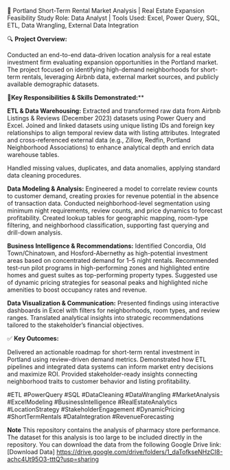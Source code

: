 
📍 Portland Short-Term Rental Market Analysis | Real Estate Expansion Feasibility Study
Role: Data Analyst | Tools Used: Excel, Power Query, SQL, ETL, Data Wrangling, External Data Integration

🔍 **Project Overview:**

Conducted an end-to-end data-driven location analysis for a real estate investment firm evaluating expansion opportunities in the Portland market. The project focused on identifying high-demand neighborhoods for short-term rentals, leveraging Airbnb data, external market sources, and publicly available demographic datasets.

**🧠Key Responsibilities & Skills Demonstrated:****

**ETL & Data Warehousing:**
Extracted and transformed raw data from Airbnb Listings & Reviews (December 2023) datasets using Power Query and Excel.
Joined and linked datasets using unique listing IDs and foreign key relationships to align temporal review data with listing attributes.
Integrated and cross-referenced external data (e.g., Zillow, Redfin, Portland Neighborhood Associations) to enhance analytical depth and enrich data warehouse tables.

Handled missing values, duplicates, and data anomalies, applying standard data cleaning procedures.

**Data Modeling & Analysis:**
Engineered a model to correlate review counts to customer demand, creating proxies for revenue potential in the absence of transaction data.
Conducted neighborhood-level segmentation using minimum night requirements, review counts, and price dynamics to forecast profitability.
Created lookup tables for geographic mapping, room-type filtering, and neighborhood classification, supporting fast querying and drill-down analysis.

**Business Intelligence & Recommendations:**
Identified Concordia, Old Town/Chinatown, and Hosford-Abernethy as high-potential investment areas based on concentrated demand for 1–5 night rentals.
Recommended test-run pilot programs in high-performing zones and highlighted entire homes and guest suites as top-performing property types.
Suggested use of dynamic pricing strategies for seasonal peaks and highlighted niche amenities to boost occupancy rates and revenue.

**Data Visualization & Communication:**
Presented findings using interactive dashboards in Excel with filters for neighborhoods, room types, and review ranges.
Translated analytical insights into strategic recommendations tailored to the stakeholder’s financial objectives.

✅ **Key Outcomes:**

Delivered an actionable roadmap for short-term rental investment in Portland using review-driven demand metrics.
Demonstrated how ETL pipelines and integrated data systems can inform market entry decisions and maximize ROI.
Provided stakeholder-ready insights connecting neighborhood traits to customer behavior and listing profitability.

#ETL #PowerQuery #SQL #DataCleaning #DataWrangling #MarketAnalysis #ExcelModeling #BusinessIntelligence #RealEstateAnalytics #LocationStrategy #StakeholderEngagement #DynamicPricing #ShortTermRentals #DataIntegration #RevenueForecasting

**Note**
This repository contains the analysis of pharmacy store performance. The dataset for this analysis is too large to be included directly in the repository. You can download the data from the following Google Drive link: [Download Data] https://drive.google.com/drive/folders/1_daTofkseNHzCI8-achc4Ut95O3-tttQ?usp=sharing
